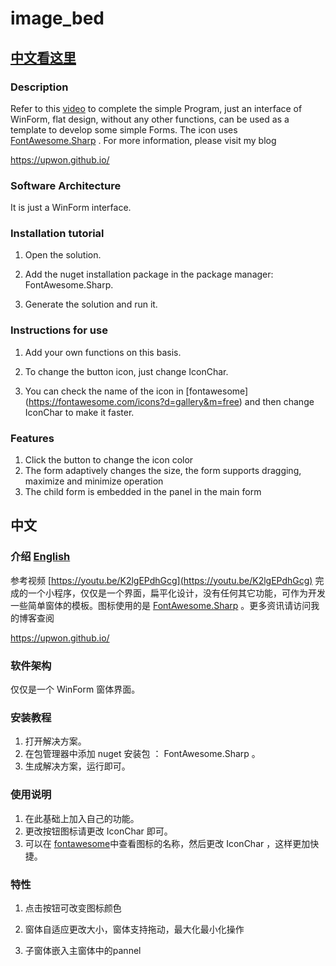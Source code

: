 # image_bed

##  [中文看这里](##中文)

### Description

Refer to this [video](https://youtu.be/K2lgEPdhGcg) to complete the simple Program, just an interface of WinForm, flat  design, without any other functions,  can be used as a template to develop some simple Forms.  The icon uses [FontAwesome.Sharp](  https://github.com/awesome-inc/FontAwesome.Sharp) . For more information, please visit my blog

https://upwon.github.io/



### Software Architecture

It is just a WinForm interface.



### Installation tutorial

1. Open the solution.

2. Add the nuget installation package in the package manager: FontAwesome.Sharp.

3. Generate the solution and run it.

   

### Instructions for use

1. Add your own functions on this basis.

2. To change the button icon, just change IconChar.

3. You can check the name of the icon in [fontawesome] (https://fontawesome.com/icons?d=gallery&m=free) and then change IconChar to make it faster.

   

### Features

1. Click the button to change the icon color
2. The form adaptively changes the size, the form supports dragging, maximize and minimize operation
3. The child form is embedded in the panel in the main form



## 中文

### 介绍 [English](##Description)  

参考视频 [https://youtu.be/K2lgEPdhGcg](https://youtu.be/K2lgEPdhGcg) 完成的一个小程序，仅仅是一个界面，扁平化设计，没有任何其它功能，可作为开发一些简单窗体的模板。图标使用的是 [FontAwesome.Sharp](  https://github.com/awesome-inc/FontAwesome.Sharp) 。更多资讯请访问我的博客查阅

https://upwon.github.io/

### 软件架构

仅仅是一个 WinForm 窗体界面。

### 安装教程

1. 打开解决方案。
2. 在包管理器中添加 nuget 安装包 ： FontAwesome.Sharp 。
3. 生成解决方案，运行即可。

### 使用说明

1. 在此基础上加入自己的功能。
2. 更改按钮图标请更改 IconChar 即可。
3. 可以在 [fontawesome](https://fontawesome.com/icons?d=gallery&m=free)中查看图标的名称，然后更改 IconChar ，这样更加快捷。

### 特性

1. 点击按钮可改变图标颜色

2. 窗体自适应更改大小，窗体支持拖动，最大化最小化操作

3. 子窗体嵌入主窗体中的pannel

   